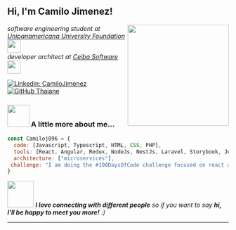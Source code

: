 <h2> Hi, I'm Camilo Jimenez!</h2>
<img align='right' src="https://media.giphy.com/media/xUA7bdpLxQhsSQdyog/giphy.gif" width="230">
<p><em>software engineering student at <a href="https://unipanamericana.edu.co/">Unipanamericana University Foundation</a><img src="https://media.giphy.com/media/fYSnHlufseco8Fh93Z/giphy.gif" width="30"></br>developer architect at <a href="https://www.ceiba.com.co/en/">Ceiba Software</a><img src="https://media.giphy.com/media/WUlplcMpOCEmTGBtBW/giphy.gif" width="30"> 
</em></p>

[![Linkedin: CamiloJimenez](https://img.shields.io/badge/-camilojimenez-blue?style=flat-square&logo=Linkedin&logoColor=white&link=https://www.linkedin.com/in/johan-camilo-jimenez-boyaca-b349b9115/)](https://www.linkedin.com/in/johan-camilo-jimenez-boyaca-b349b9115/)
[![GitHub Thaiane](https://img.shields.io/github/followers/camiloj896?label=follow&style=social)](https://github.com/Camiloj896)


### <img src="https://media.giphy.com/media/VgCDAzcKvsR6OM0uWg/giphy.gif" width="50"> A little more about me...  

```javascript
const Camiloj896 = {
  code: [Javascript, Typescript, HTML, CSS, PHP],
  tools: [React, Angular, Redux, NodeJs, NestJs, Laravel, Storybook, Jest, Docker],
  architecture: ["microservices"],
 challenge: "I am doing the #100DaysOfCode challenge focused on react and typescript"
}
```

<img src="https://media.giphy.com/media/LnQjpWaON8nhr21vNW/giphy.gif" width="60"> <em><b>I love connecting with different people</b> so if you want to say <b>hi, I'll be happy to meet you more!</b> :)</em>

---

